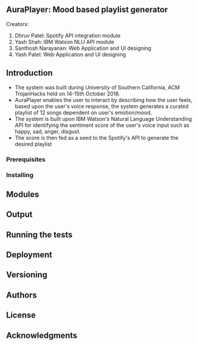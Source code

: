 ## AuraPlayer: Mood based playlist generator
Creators:

1. Dhruv Patel: Spotify API integration module
2. Yash Shah: IBM Watson NLU API module
3. Santhosh Narayanan: Web Application and UI designing
4. Yash Patel: Web Application and UI designing

## Introduction
* The system was built during University of Southern California, ACM TrojanHacks held on 14-15th October 2018. 
* AuraPlayer enables the user to interact by describing how the user feels, based upon the user's voice response, the system generates a curated playlist of 12 songs dependent on user's emotion/mood.
* The system is built upon IBM Watson's Natural Language Understanding API for identifying the sentiment score of the user's voice input such as happy, sad, anger, disgust.
* The score is then fed as a seed to the Spotify's API to generate the desired playlist

### Prerequisites


### Installing


## Modules




## Output


## Running the tests



## Deployment


## Versioning



## Authors



## License


## Acknowledgments
